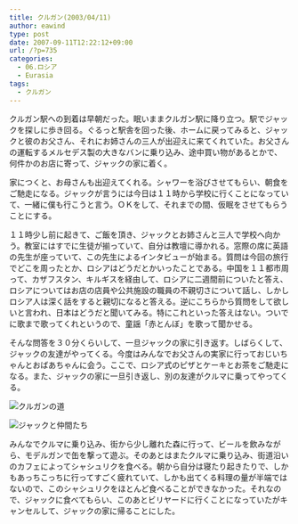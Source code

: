 ```yaml
---
title: クルガン(2003/04/11)
author: eawind
type: post
date: 2007-09-11T12:22:12+09:00
url: /?p=735
categories:
  - 06.ロシア
  - Eurasia
tags:
  - クルガン
---
```

クルガン駅への到着は早朝だった。眠いままクルガン駅に降り立つ。駅でジャックを探しに歩き回る。ぐるっと駅舎を回った後、ホームに戻ってみると、ジャックと彼のお父さん、それにお姉さんの三人が出迎えに来てくれていた。お父さんの運転するメルセデス製の大きなバンに乗り込み、途中買い物があるとかで、何件かのお店に寄って、ジャックの家に着く。

家につくと、お母さんも出迎えてくれる。シャワーを浴びさせてもらい、朝食をご馳走になる。ジャックが言うには今日は１１時から学校に行くことになっていて、一緒に僕も行こうと言う。ＯＫをして、それまでの間、仮眠をさせてもらうことにする。

１１時少し前に起きて、ご飯を頂き、ジャックとお姉さんと三人で学校へ向かう。教室にはすでに生徒が揃っていて、自分は教壇に導かれる。窓際の席に英語の先生が座っていて、この先生によるインタビューが始まる。質問は今回の旅行でどこを周ったとか、ロシアはどうだとかいったことである。中国を１１都市周って、カザフスタン、キルギスを経由して、ロシアに二週間前についたと答え、ロシアについてはお店の店員や公共施設の職員の不親切さについて話し、しかしロシア人は深く話をすると親切になると答える。逆にこちらから質問をして欲しいと言われ、日本はどうだと聞いてみる。特にこれといった答えはない。ついでに歌まで歌ってくれというので、童謡「赤とんぼ」を歌って聞かせる。

そんな問答を３０分くらいして、一旦ジャックの家に引き返す。しばらくして、ジャックの友達がやってくる。今度はみんなでお父さんの実家に行っておじいちゃんとおばあちゃんに会う。ここで、ロシア式のピザとケーキとお茶をご馳走になる。また、ジャックの家に一旦引き返し、別の友達がクルマに乗ってやってくる。

![クルガンの道](/img/wp/2007/09/200304111825541.jpg)

![ジャックと仲間たち](/img/wp/2007/09/200304111906021.jpg)

みんなでクルマに乗り込み、街から少し離れた森に行って、ビールを飲みながら、モデルガンで缶を撃って遊ぶ。そのあとはまたクルマに乗り込み、街道沿いのカフェによってシャシュリクを食べる。朝から自分は寝たり起きたりで、しかもあっちこっちに行ってすごく疲れていて、しかも出てくる料理の量が半端ではないので、このシャシュリクをほとんど食べることができなかった。それなので、ジャックに食べてもらい、このあとビリヤードに行くことになっていたがキャンセルして、ジャックの家に帰ることにした。
